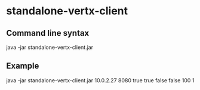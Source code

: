 # standalone-vertx-client

## Command line syntax

java -jar standalone-vertx-client.jar <ip> <port> <isSSL> <isTrustAll> <isVerifyHost> <isVerbose> <delayMs> <loop> <ipAddressResolver> 

## Example

java -jar standalone-vertx-client.jar 10.0.2.27 8080 true true false false 100 1


